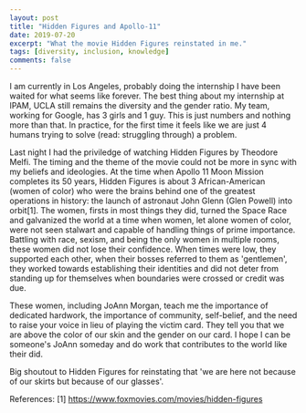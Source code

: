 ```yaml
---
layout: post
title: "Hidden Figures and Apollo-11"
date: 2019-07-20
excerpt: "What the movie Hidden Figures reinstated in me."
tags: [diversity, inclusion, knowledge]
comments: false
---
```


I am currently in Los Angeles, probably doing the internship I have been waited for what seems like forever. The best thing about my internship at IPAM, UCLA still remains the diversity and the gender ratio. My team, working for Google, has 3 girls and 1 guy. This is just numbers and nothing more than that. In practice, for the first time it feels like we are just 4 humans trying to solve (read: struggling through) a problem. 

Last night I had the priviledge of watching Hidden Figures by Theodore Melfi. The timing and the theme of the movie could not be more in sync with my beliefs and ideologies. At the time when Apollo 11 Moon Mission completes its 50 years, Hidden Figures is about 3 African-American (women of color) who were the brains behind one of the greatest operations in history: the launch of astronaut John Glenn (Glen Powell) into orbit[1]. The women, firsts in most things they did, turned the Space Race and galvanized the world at a time when women, let alone women of color, were not seen stalwart and capable of handling things of prime importance. Battling with race, sexism, and being the only women in multiple rooms, these women did not lose their confidence. When times were low, they supported each other, when their bosses referred to them as 'gentlemen', they worked towards establishing their identities and did not deter from standing up for themselves when boundaries were crossed or credit was due.

These women, including JoAnn Morgan, teach me the importance of dedicated hardwork, the importance of community, self-belief, and the need to raise your voice in lieu of playing the victim card. They tell you that we are above the color of our skin and the gender on our card. I hope I can be someone's JoAnn someday and do work that contributes to the world like their did. 

Big shoutout to Hidden Figures for reinstating that 'we are here not because of our skirts but because of our glasses'.

References: [1] https://www.foxmovies.com/movies/hidden-figures